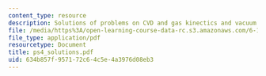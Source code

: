 ```yaml
---
content_type: resource
description: Solutions of problems on CVD and gas kinectics and vacuum technology.
file: /media/https%3A/open-learning-course-data-rc.s3.amazonaws.com/6-152j-micro-nano-processing-technology-fall-2005/634b857f957172c64c5e4a3976d08eb3_ps4_solutions.pdf
file_type: application/pdf
resourcetype: Document
title: ps4_solutions.pdf
uid: 634b857f-9571-72c6-4c5e-4a3976d08eb3
---
```


